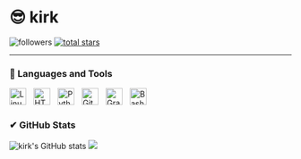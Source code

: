 # 😎 kirk


  <p align="left">
         <img alt="followers" title="Follow me on Github" src="https://custom-icon-badges.demolab.com/github/followers/kirk65?color=236ad3&labelColor=1155ba&style=for-the-badge&logo=person-add&label=Follow&logoColor=white"/></a>
      <a href="https://github.com/kirk65?tab=repositories&sort=stargazers">
         <img alt="total stars" title="Total stars on GitHub" src="https://custom-icon-badges.demolab.com/github/stars/kirk65?color=55960c&style=for-the-badge&labelColor=488207&logo=star"/></a>
   </p>

---

### 🧰 Languages and Tools

<img align="left" alt="Linux" width="30px" style="padding-right:10px;" src="https://cdn.jsdelivr.net/gh/devicons/devicon/icons/linux/linux-original.svg" />
<img align="left" alt="HTML" width="30px" style="padding-right:10px;" src="https://cdn.jsdelivr.net/gh/devicons/devicon/icons/html5/html5-plain.svg" />
<img align="left" alt="Python" width="30px" style="padding-right:10px;" src="https://cdn.jsdelivr.net/gh/devicons/devicon/icons/python/python-plain.svg" />
<img align="left" alt="GitHub" width="30px" style="padding-right:10px;" src="https://cdn.jsdelivr.net/gh/devicons/devicon/icons/github/github-original.svg" />
<img align="left" alt="Gradle" width="30px" style="padding-right:10px;" src="https://cdn.jsdelivr.net/gh/devicons/devicon/icons/gradle/gradle-plain.svg" />
<img align="left" alt="Bash" width="30px" style="padding-right:10px;" src="https://cdn.jsdelivr.net/gh/devicons/devicon/icons/bash/bash-original.svg" />
<br />

#

#

### ✔ GitHub Stats

![kirk's GitHub stats](https://github-readme-stats.vercel.app/api?username=kirk65&show_icons=true&theme=gruvbox)
![](https://github-profile-trophy.vercel.app/?username=kirk65&theme=radical&no-frame=true&no-bg=false&margin-w=4)

#

